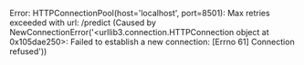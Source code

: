 Error: HTTPConnectionPool(host='localhost', port=8501): Max retries exceeded with url: /predict (Caused by NewConnectionError('<urllib3.connection.HTTPConnection object at 0x105dae250>: Failed to establish a new connection: [Errno 61] Connection refused'))